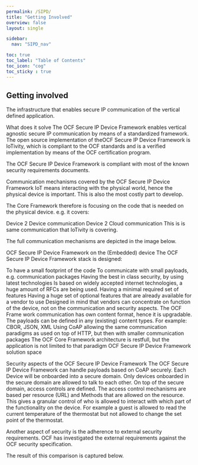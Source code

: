 ```yaml
---
permalink: /SIPD/
title: "Getting Involved"
overview: false
layout: single

sidebar:
  nav: "SIPD_nav"

toc: true
toc_label: "Table of Contents"
toc_icon: "cog"
toc_sticky : true
---
```


## Getting involved

The infrastructure that enables secure IP communication of the vertical defined application.

What does it solve
The OCF Secure IP Device Framework enables vertical agnostic secure IP communication by means of a standardized framework. The open source implementation of theOCF Secure IP Device Framework is IoTivity, which is compliant to the OCF standards and is a verified implementation by means of the OCF certification program.

The OCF Secure IP Device Framework is compliant with most of the known security requirements documents.

Communication mechanisms covered by the OCF Secure IP Device Framework
IoT means interacting with the physical world, hence the physical device is important. This is also the most costly part to develop.

The Core Framework therefore is focusing on the code that is needed on the physical device. e.g. it covers:

Device 2 Device communication
Device 2 Cloud communication
This is is same communication that IoTivity is covering.

The full communication mechanisms are depicted in the image below.



OCF Secure IP Device Framework on the (Embedded) device
The OCF Secure IP Device Framework stack is designed:

To have a small footprint of the code
To communicate with small payloads, e.g. communication packages
Having the best in class security, by using latest technologies
Is based on widely accepted internet technologies, a huge amount of RFCs are being used.
Having a minimal required set of features
Having a huge set of optional features that are already available for a vendor to use
Designed in mind that vendors can concentrate on function of the device, not on the communication and security aspects.
The OCF Frame work communication has own content format, hence it is upgradable.
The payloads can be defined in any (existing) content types.
For example: CBOR, JSON, XML
Using CoAP allowing the same communication paradigms as used on top of HTTP, but then with smaller communication packages
The OCF Core Framework architecture is restfull, but the application is not limited to that paradigm
OCF Secure IP Device Framework solution space


Security aspects of the OCF Secure IP Device Framework
The OCF Secure IP Device Framework can handle payloads based on CoAP securely. Each Device will be onboarded into a secure domain. Only devices onboarded in the secure domain are allowed to talk to each other. On top of the secure domain, access controls are defined. The access control mechanisms are based per resource (URL) and Methods that are allowed on the resource. This gives a granular control of who is allowed to interact with which part of the functionality on the device. For example a guest is allowed to read the current temperature of the thermostat but not allowed to change the set point of the thermostat.

Another aspect of security is the adherence to external security requirements. OCF has investigated the external requirements against the OCF security specification.

The result of this comparison is captured below.